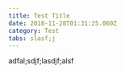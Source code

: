 ```yaml
---
title: Test Title
date: 2018-11-28T01:31:25.060Z
category: Test
tabs: slasf;j
---
```

adfal;sdjf;lasdjf;alsf
